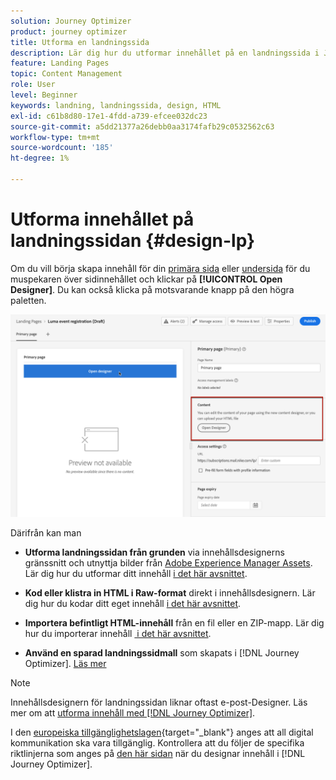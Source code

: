```yaml
---
solution: Journey Optimizer
product: journey optimizer
title: Utforma en landningssida
description: Lär dig hur du utformar innehållet på en landningssida i Journey Optimizer
feature: Landing Pages
topic: Content Management
role: User
level: Beginner
keywords: landning, landningssida, design, HTML
exl-id: c61b8d80-17e1-4fdd-a739-efcee032dc23
source-git-commit: a5dd21377a26debb0aa3174fafb29c0532562c63
workflow-type: tm+mt
source-wordcount: '185'
ht-degree: 1%

---
```


# Utforma innehållet på landningssidan {#design-lp}

Om du vill börja skapa innehåll för din [primära sida](create-lp.md#configure-primary-page) eller [undersida](create-lp.md#configure-subpages) för du muspekaren över sidinnehållet och klickar på **[!UICONTROL Open Designer]**. Du kan också klicka på motsvarande knapp på den högra paletten.

![](assets/lp_open-designer.png)

Därifrån kan man

* **Utforma landningssidan från grunden** via innehållsdesignerns gränssnitt och utnyttja bilder från [Adobe Experience Manager Assets](../integrations/assets.md). Lär dig hur du utformar ditt innehåll <!--or use built-in templates--> [i det här avsnittet](../email/content-from-scratch.md).

* **Kod eller klistra in HTML i Raw-format** direkt i innehållsdesignern. Lär dig hur du kodar ditt eget innehåll [i det här avsnittet](../email/code-content.md).

* **Importera befintligt HTML-innehåll** från en fil eller en ZIP-mapp. Lär dig hur du importerar innehåll [&#x200B; i det här avsnittet](../email/existing-content.md).

* **Använd en sparad landningssidmall** som skapats i [!DNL Journey Optimizer]. [Läs mer](lp-templates.md)

>[!NOTE]
>
>Innehållsdesignern för landningssidan liknar oftast e-post-Designer. Läs mer om att [utforma innehåll med  [!DNL Journey Optimizer]](../email/get-started-email-design.md).
>
>I den [europeiska tillgänglighetslagen](https://eur-lex.europa.eu/legal-content/EN/TXT/?uri=CELEX%3A32019L0882){target="_blank"} anges att all digital kommunikation ska vara tillgänglig. Kontrollera att du följer de specifika riktlinjerna som anges på [den här sidan](../email/accessible-content.md) när du designar innehåll i [!DNL Journey Optimizer].
